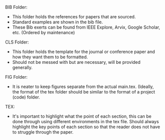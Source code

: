 BIB Folder:
* This folder holds the references for papers that are sourced.
* Standard examples are shown in the bib file.
* These Bib exerts can be found from IEEE Explore, Arvix, Google Scholar, etc. (Ordered by maintenance)

CLS Folder:
* This folder holds the template for the journal or conference paper and how they want them to be formatted.
* Should not be messed with but are necessary, will be provided generally.

FIG Folder:
* It is neater to keep figures separate from the actual main.tex. (Ideally, the format of the tex folder should be similar to the format of a project (code) folder.

TEX:
* It's important to highlight what the point of each section, this can be done through using different environments in the tex file. Should always highlight the key points of each section so that the reader does not have to struggle through the paper.
